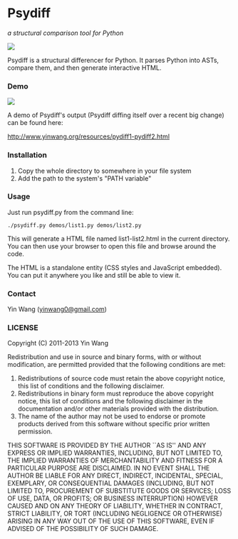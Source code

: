 Psydiff
=======

*a structural comparison tool for Python*

<a href="https://sourcegraph.com/github.com/yinwang0/psydiff">
<img src="https://sourcegraph.com/api/repos/github.com/yinwang0/psydiff/counters/views.png">
</a>


Psydiff is a structural differencer for Python. It parses Python into ASTs,
compare them, and then generate interactive HTML.


### Demo

<a href="http://www.yinwang.org/resources/pydiff1-pydiff2.html"><img src="http://yinwang0.files.wordpress.com/2013/07/psydiff2.gif?w=400"></a>

A demo of Psydiff's output (Psydiff diffing itself over a recent big change) can
be found here:

http://www.yinwang.org/resources/pydiff1-pydiff2.html



### Installation

1. Copy the whole directory to somewhere in your file system
2. Add the path to the system's "PATH variable"



### Usage

Just run psydiff.py from the command line:

    ./psydiff.py demos/list1.py demos/list2.py

This will generate a HTML file named list1-list2.html in the current directory.
You can then use your browser to open this file and browse around the code.

The HTML is a standalone entity (CSS styles and JavaScript embedded). You can
put it anywhere you like and still be able to view it.



### Contact

Yin Wang (yinwang0@gmail.com)



### LICENSE

Copyright (C) 2011-2013 Yin Wang

Redistribution and use in source and binary forms, with or without
modification, are permitted provided that the following conditions
are met:

1. Redistributions of source code must retain the above copyright
   notice, this list of conditions and the following disclaimer.
2. Redistributions in binary form must reproduce the above copyright
   notice, this list of conditions and the following disclaimer in the
   documentation and/or other materials provided with the distribution.
3. The name of the author may not be used to endorse or promote products
   derived from this software without specific prior written permission.

THIS SOFTWARE IS PROVIDED BY THE AUTHOR ``AS IS'' AND ANY EXPRESS OR
IMPLIED WARRANTIES, INCLUDING, BUT NOT LIMITED TO, THE IMPLIED WARRANTIES
OF MERCHANTABILITY AND FITNESS FOR A PARTICULAR PURPOSE ARE DISCLAIMED.
IN NO EVENT SHALL THE AUTHOR BE LIABLE FOR ANY DIRECT, INDIRECT,
INCIDENTAL, SPECIAL, EXEMPLARY, OR CONSEQUENTIAL DAMAGES (INCLUDING, BUT
NOT LIMITED TO, PROCUREMENT OF SUBSTITUTE GOODS OR SERVICES; LOSS OF USE,
DATA, OR PROFITS; OR BUSINESS INTERRUPTION) HOWEVER CAUSED AND ON ANY
THEORY OF LIABILITY, WHETHER IN CONTRACT, STRICT LIABILITY, OR TORT
(INCLUDING NEGLIGENCE OR OTHERWISE) ARISING IN ANY WAY OUT OF THE USE OF
THIS SOFTWARE, EVEN IF ADVISED OF THE POSSIBILITY OF SUCH DAMAGE.